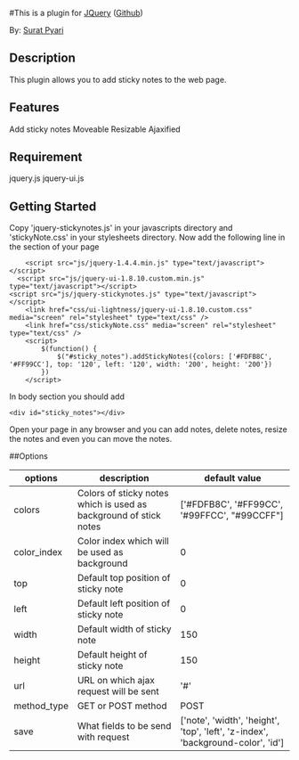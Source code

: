 #This is a plugin for [JQuery](http://www.jquery.com) ([Github](https://github.com/suratpyari/sticky_notes))

By: [Surat Pyari]()

## Description

This plugin allows you to add sticky notes to the web page.

## Features

Add sticky notes
Moveable
Resizable
Ajaxified

## Requirement

jquery.js
jquery-ui.js

## Getting Started

Copy 'jquery-stickynotes.js' in your javascripts directory and 'stickyNote.css' in your stylesheets directory. Now add the following line in the <head> section of your page
	
		<script src="js/jquery-1.4.4.min.js" type="text/javascript"></script>
	  <script src="js/jquery-ui-1.8.10.custom.min.js" type="text/javascript"></script>
  	<script src="js/jquery-stickynotes.js" type="text/javascript"></script>
		<link href="css/ui-lightness/jquery-ui-1.8.10.custom.css" media="screen" rel="stylesheet" type="text/css" />
		<link href="css/stickyNote.css" media="screen" rel="stylesheet" type="text/css" />
		<script>
			$(function() {
				$("#sticky_notes").addStickyNotes({colors: ['#FDFB8C', '#FF99CC'], top: '120', left: '120', width: '200', height: '200'})
			})
		</script>
		
In body section you should add

	<div id="sticky_notes"></div>
	
Open your page in any browser and you can add notes, delete notes, resize the notes and even you can move the notes.

##Options

|options    |description                                                      |default value                                                                  |
|-----------|-----------------------------------------------------------------|-------------------------------------------------------------------------------|
|colors     |Colors of sticky notes which is used as background of stick notes|['#FDFB8C', '#FF99CC', '#99FFCC', "#99CCFF"]                                   |
|color_index|Color index which will be used as background                     |0                                                                              |
|top        |Default top position of sticky note                              |0                                                                              | 
|left       |Default left position of sticky note                             |0                                                                              |
|width      |Default width of sticky note                                     |150                                                                            |
|height     |Default height of sticky note                                    |150                                                                            |
|url        |URL on which ajax request will be sent                           |'#'                                                                            | 
|method_type|GET or POST method                                               |POST                                                                           |
|save       |What fields to be send with request                              |['note', 'width', 'height', 'top', 'left', 'z-index', 'background-color', 'id']|

